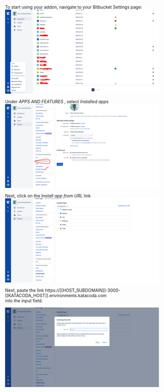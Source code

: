 To start using your addon, navigate to your Bitbucket Settings page:
![Bitbucket Settings Page](./assets/BitBucketSettingNav.png) 

Under *APPS AND FEATURES* , select *Installed apps* 
![Installed Apps Option](./assets/BitbucketInstallApps.png)  

Next, click on the *Install app from URL* link 
![Bitbucket Install App from URL option](./assets/BitbucketAddAddon.png) 

Next, paste the link https://[[HOST_SUBDOMAIN]]-3000-[[KATACODA_HOST]].environments.katacoda.com  
into the input field.  

![Bitbucket Add Addon URL](./assets/BitbucketInputURL.png) 

